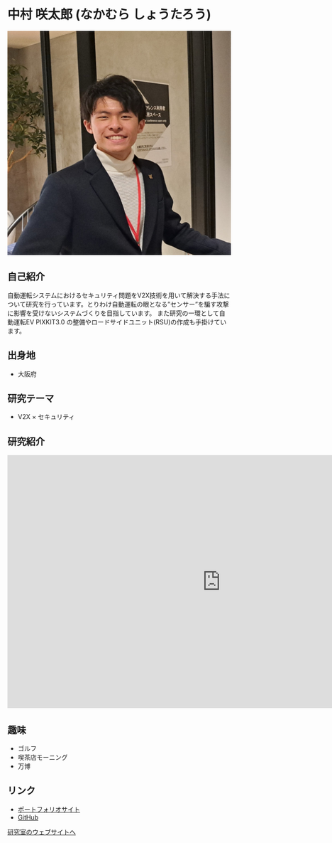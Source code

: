 # 中村 咲太郎 (なかむら しょうたろう)

![写真](/img/profile/saku.png)

## 自己紹介
自動運転システムにおけるセキュリティ問題をV2X技術を用いて解決する手法について研究を行っています。とりわけ自動運転の眼となる”センサー”を騙す攻撃に影響を受けないシステムづくりを目指しています。
また研究の一環として自動運転EV PIXKIT3.0 の整備やロードサイドユニット(RSU)の作成も手掛けています。

## 出身地
- 大阪府

## 研究テーマ
- V2X × セキュリティ

## 研究紹介
<div class="slide-container">
  <iframe src="https://docs.google.com/presentation/d/1vFw3FhVVgzEEcM3ZwML4IEEnCVqIC-ZBCAFfbDoBujk/embed?start=false&loop=false&delayms=3000" frameborder="0" width="960" height="569" allowfullscreen="true" mozallowfullscreen="true" webkitallowfullscreen="true"></iframe>
</div>

## 趣味
- ゴルフ
- 喫茶店モーニング
- 万博

## リンク
- [ポートフォリオサイト](https://sakunaka-site.web.app/)
- [GitHub](https://github.com/sakunaka39)

[研究室のウェブサイトへ](index.html)